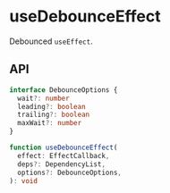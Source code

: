 # useDebounceEffect

Debounced `useEffect`.

## API

```ts
interface DebounceOptions {
  wait?: number
  leading?: boolean
  trailing?: boolean
  maxWait?: number
}

function useDebounceEffect(
  effect: EffectCallback,
  deps?: DependencyList,
  options?: DebounceOptions,
): void
```

